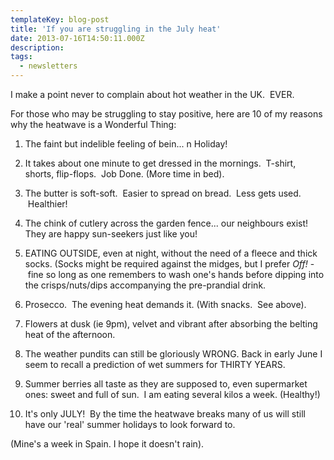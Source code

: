 ```yaml
---
templateKey: blog-post
title: 'If you are struggling in the July heat'
date: 2013-07-16T14:50:11.000Z
description:
tags:
  - newsletters
---
```


I make a point never to complain about hot weather in the UK.  EVER.

For those who may be struggling to stay positive, here are 10 of my reasons why
the heatwave is a Wonderful Thing:

1. The faint but indelible feeling of bein... n Holiday!

2. It takes about one minute to get dressed in the mornings.  T-shirt, shorts,
   flip-flops.  Job Done. (More time in bed).

3. The butter is soft-soft.  Easier to spread on bread.  Less gets used.
    Healthier!

4. The chink of cutlery across the garden fence... our neighbours exist! They
   are happy sun-seekers just like you!

5. EATING OUTSIDE, even at night, without the need of a fleece and thick socks.
   (Socks might be required against the midges, but I prefer *Off!* - fine so
   long as one remembers to wash one's hands before dipping into the
   crisps/nuts/dips accompanying the pre-prandial drink.

6. Prosecco.  The evening heat demands it. (With snacks.  See above).

7. Flowers at dusk (ie 9pm), velvet and vibrant after absorbing the belting heat
   of the afternoon.

8. The weather pundits can still be gloriously WRONG. Back in early June I seem
   to recall a prediction of wet summers for THIRTY YEARS.

9. Summer berries all taste as they are supposed to, even supermarket ones:
   sweet and full of sun.  I am eating several kilos a week. (Healthy!)

10. It's only JULY!  By the time the heatwave breaks many of us will still have
    our 'real' summer holidays to look forward to.

(Mine's a week in Spain. I hope it doesn't rain).
